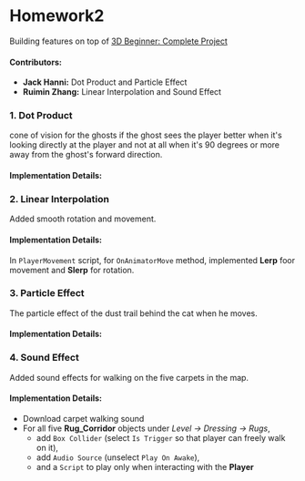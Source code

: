# Homework2

Building features on top of [3D Beginner: Complete Project](https://assetstore.unity.com/packages/essentials/tutorial-projects/unity-learn-3d-beginner-complete-project-urp-143846)

#### Contributors: 
- **Jack Hanni:** Dot Product and Particle Effect
- **Ruimin Zhang:** Linear Interpolation and Sound Effect


### 1. Dot Product
cone of vision for the ghosts
if the ghost sees the player better when it's looking directly at the player and not at all when it's 90 degrees or more away from the ghost's forward direction.

#### Implementation Details:

### 2. Linear Interpolation
Added smooth rotation and movement.

#### Implementation Details:
In `PlayerMovement` script, for `OnAnimatorMove` method, implemented **Lerp** foor movement and **Slerp** for rotation. 


### 3. Particle Effect
The particle effect of the dust trail behind the cat when he moves.

#### Implementation Details:


### 4. Sound Effect 

Added sound effects for walking on the five carpets in the map. 

#### Implementation Details:
- Download carpet walking sound
- For all five **Rug_Corridor** objects under _Level -> Dressing -> Rugs_, 
  - add `Box Collider` (select `Is Trigger` so that player can freely walk on it), 
  - add `Audio Source` (unselect `Play On Awake`), 
  - and a `Script` to play only when interacting with the **Player**


